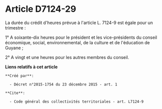 # Article D7124-29

La durée du crédit d'heures prévue à l'article L. 7124-9 est égale pour un trimestre : 

1° A soixante-dix heures pour le président et les vice-présidents du conseil économique, social, environnemental, de la
culture et de l'éducation de Guyane ; 

2° A vingt et une heures pour les autres membres du conseil.

**Liens relatifs à cet article**

	**Créé par**:

	  - Décret n°2015-1754 du 23 décembre 2015 - art. 1

	**Cite**:

	  - Code général des collectivités territoriales - art. L7124-9
